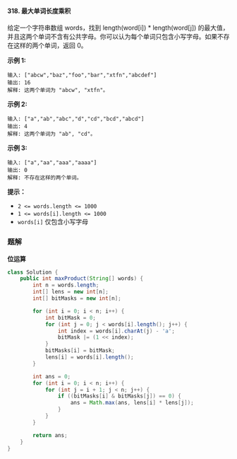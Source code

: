 #### 318. 最大单词长度乘积

给定一个字符串数组 words，找到 length(word[i]) * length(word[j]) 的最大值，并且这两个单词不含有公共字母。你可以认为每个单词只包含小写字母。如果不存在这样的两个单词，返回 0。

**示例 1:**

```shell
输入: ["abcw","baz","foo","bar","xtfn","abcdef"]
输出: 16 
解释: 这两个单词为 "abcw", "xtfn"。
```

**示例 2:**

```shell
输入: ["a","ab","abc","d","cd","bcd","abcd"]
输出: 4 
解释: 这两个单词为 "ab", "cd"。
```

**示例 3:**

```shell
输入: ["a","aa","aaa","aaaa"]
输出: 0 
解释: 不存在这样的两个单词。
```

**提示：**

- `2 <= words.length <= 1000`
- `1 <= words[i].length <= 1000`
- `words[i]` 仅包含小写字母

### 题解

**位运算**

```java
class Solution {
    public int maxProduct(String[] words) {
        int n = words.length;
        int[] lens = new int[n];
        int[] bitMasks = new int[n];

        for (int i = 0; i < n; i++) {
            int bitMask = 0;
            for (int j = 0; j < words[i].length(); j++) {
                int index = words[i].charAt(j) - 'a';
                bitMask |= (1 << index);
            }
            bitMasks[i] = bitMask;
            lens[i] = words[i].length();
        }

        int ans = 0;
        for (int i = 0; i < n; i++) {
            for (int j = i + 1; j < n; j++) {
                if ((bitMasks[i] & bitMasks[j]) == 0) {
                    ans = Math.max(ans, lens[i] * lens[j]);
                }
            }
        }

        return ans;
    }
}
```

